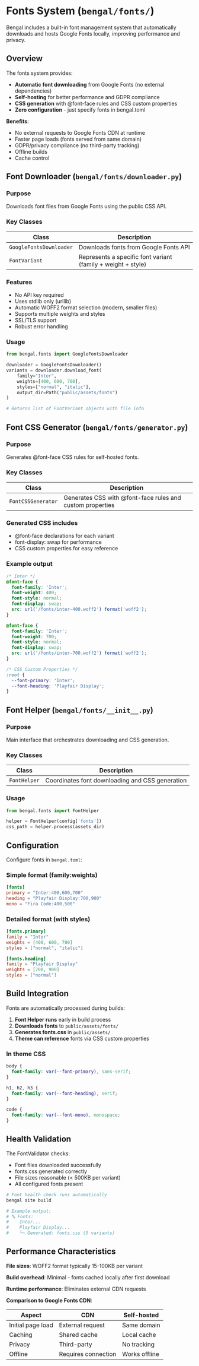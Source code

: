 # Fonts System (`bengal/fonts/`)

Bengal includes a built-in font management system that automatically downloads and hosts Google Fonts locally, improving performance and privacy.

## Overview

The fonts system provides:
- **Automatic font downloading** from Google Fonts (no external dependencies)
- **Self-hosting** for better performance and GDPR compliance
- **CSS generation** with @font-face rules and CSS custom properties
- **Zero configuration** - just specify fonts in bengal.toml

**Benefits**:
- No external requests to Google Fonts CDN at runtime
- Faster page loads (fonts served from same domain)
- GDPR/privacy compliance (no third-party tracking)
- Offline builds
- Cache control

## Font Downloader (`bengal/fonts/downloader.py`)

### Purpose
Downloads font files from Google Fonts using the public CSS API.

### Key Classes

| Class | Description |
|-------|-------------|
| `GoogleFontsDownloader` | Downloads fonts from Google Fonts API |
| `FontVariant` | Represents a specific font variant (family + weight + style) |

### Features
- No API key required
- Uses stdlib only (urllib)
- Automatic WOFF2 format selection (modern, smaller files)
- Supports multiple weights and styles
- SSL/TLS support
- Robust error handling

### Usage

```python
from bengal.fonts import GoogleFontsDownloader

downloader = GoogleFontsDownloader()
variants = downloader.download_font(
    family="Inter",
    weights=[400, 600, 700],
    styles=["normal", "italic"],
    output_dir=Path("public/assets/fonts")
)

# Returns list of FontVariant objects with file info
```

## Font CSS Generator (`bengal/fonts/generator.py`)

### Purpose
Generates @font-face CSS rules for self-hosted fonts.

### Key Classes

| Class | Description |
|-------|-------------|
| `FontCSSGenerator` | Generates CSS with @font-face rules and custom properties |

### Generated CSS includes
- @font-face declarations for each variant
- font-display: swap for performance
- CSS custom properties for easy reference

### Example output

```css
/* Inter */
@font-face {
  font-family: 'Inter';
  font-weight: 400;
  font-style: normal;
  font-display: swap;
  src: url('/fonts/inter-400.woff2') format('woff2');
}

@font-face {
  font-family: 'Inter';
  font-weight: 700;
  font-style: normal;
  font-display: swap;
  src: url('/fonts/inter-700.woff2') format('woff2');
}

/* CSS Custom Properties */
:root {
  --font-primary: 'Inter';
  --font-heading: 'Playfair Display';
}
```

## Font Helper (`bengal/fonts/__init__.py`)

### Purpose
Main interface that orchestrates downloading and CSS generation.

### Key Classes

| Class | Description |
|-------|-------------|
| `FontHelper` | Coordinates font downloading and CSS generation |

### Usage

```python
from bengal.fonts import FontHelper

helper = FontHelper(config['fonts'])
css_path = helper.process(assets_dir)
```

## Configuration

Configure fonts in `bengal.toml`:

### Simple format (family:weights)

```toml
[fonts]
primary = "Inter:400,600,700"
heading = "Playfair Display:700,900"
mono = "Fira Code:400,500"
```

### Detailed format (with styles)

```toml
[fonts.primary]
family = "Inter"
weights = [400, 600, 700]
styles = ["normal", "italic"]

[fonts.heading]
family = "Playfair Display"
weights = [700, 900]
styles = ["normal"]
```

## Build Integration

Fonts are automatically processed during builds:

1. **Font Helper runs** early in build process
2. **Downloads fonts** to `public/assets/fonts/`
3. **Generates fonts.css** in `public/assets/`
4. **Theme can reference** fonts via CSS custom properties

### In theme CSS

```css
body {
  font-family: var(--font-primary), sans-serif;
}

h1, h2, h3 {
  font-family: var(--font-heading), serif;
}

code {
  font-family: var(--font-mono), monospace;
}
```

## Health Validation

The FontValidator checks:
- Font files downloaded successfully
- fonts.css generated correctly
- File sizes reasonable (< 500KB per variant)
- All configured fonts present

```bash
# Font health check runs automatically
bengal site build

# Example output:
# 🔤 Fonts:
#    Inter...
#    Playfair Display...
#    └─ Generated: fonts.css (5 variants)
```

## Performance Characteristics

**File sizes**: WOFF2 format typically 15-100KB per variant

**Build overhead**: Minimal - fonts cached locally after first download

**Runtime performance**: Eliminates external CDN requests

**Comparison to Google Fonts CDN**:

| Aspect | CDN | Self-hosted |
|--------|-----|-------------|
| Initial page load | External request | Same domain |
| Caching | Shared cache | Local cache |
| Privacy | Third-party | No tracking |
| Offline | Requires connection | Works offline |
